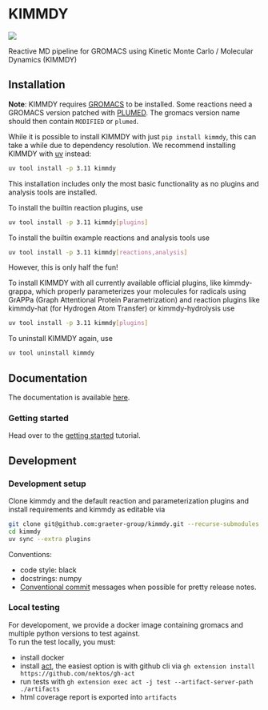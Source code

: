 # KIMMDY

[![](https://github.com/graeter-group/kimmdy/actions/workflows/tests.yml/badge.svg?branch=release-please--branches--main)](https://github.com/graeter-group/kimmdy/actions/workflows/tests.yml/?branch=release-please--branches--main)

Reactive MD pipeline for GROMACS using Kinetic Monte Carlo / Molecular Dynamics (KIMMDY)

## Installation

**Note**: KIMMDY requires [GROMACS](https://www.gromacs.org/) to be installed.
Some reactions need a GROMACS version patched with [PLUMED](https://www.plumed.org/).
The gromacs version name should then contain `MODIFIED` or `plumed`.

While it is possible to install KIMMDY with just `pip install kimmdy`,
this can take a while due to dependency resolution.
We recommend installing KIMMDY with [uv](https://docs.astral.sh/uv/) instead:

```bash
uv tool install -p 3.11 kimmdy
```

This installation includes only the most basic functionality as no plugins and analysis tools are installed.

To install the builtin reaction plugins, use

```bash
uv tool install -p 3.11 kimmdy[plugins]
```

To install the builtin example reactions and analysis tools use

```bash
uv tool install -p 3.11 kimmdy[reactions,analysis]
```

However, this is only half the fun!

To install KIMMDY with all currently available official plugins, like kimmdy-grappa, which properly parameterizes
your molecules for radicals using GrAPPa (Graph Attentional Protein
Parametrization) and reaction plugins like kimmdy-hat (for Hydrogen Atom Transfer) or kimmdy-hydrolysis use

```bash
uv tool install -p 3.11 kimmdy[plugins]
```

To uninstall KIMMDY again, use

```bash
uv tool uninstall kimmdy
```

## Documentation

The documentation is available [here](https://graeter-group.github.io/kimmdy/).

### Getting started

Head over to the [getting started](https://graeter-group.github.io/kimmdy/guide/tutorials/getting-started.html) tutorial.

## Development

### Development setup

Clone kimmdy and the default reaction and parameterization plugins and install requirements and kimmdy as editable via

```bash
git clone git@github.com:graeter-group/kimmdy.git --recurse-submodules
cd kimmdy
uv sync --extra plugins
```

Conventions:

* code style: black
* docstrings: numpy
* [Conventional commit](https://www.conventionalcommits.org/en/v1.0.0/) messages when possible for pretty release notes.

### Local testing

For developoment, we provide a docker image containing gromacs and multiple python versions to test against.  
To run the test locally, you must:

* install docker
* install [act](https://github.com/nektos/act), the easiest option is with github cli via `gh extension install https://github.com/nektos/gh-act`
* run tests with `gh extension exec act -j test --artifact-server-path ./artifacts`
* html coverage report is exported into `artifacts`
